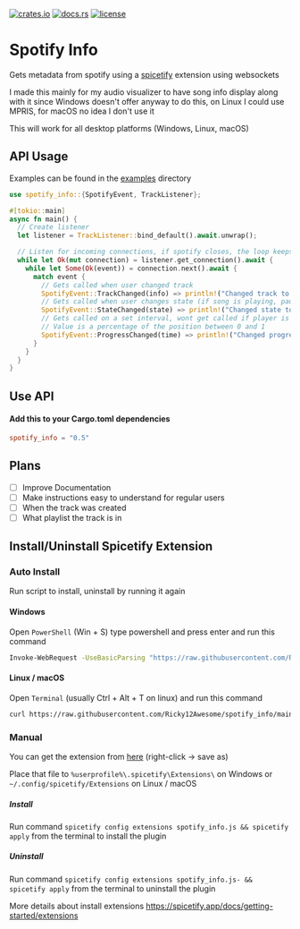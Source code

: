 [![crates.io](https://img.shields.io/crates/v/spotify_info.svg)](https://crates.io/crates/spotify_info)
[![docs.rs](https://docs.rs/spotify_info/badge.svg)](https://crates.io/crates/spotify_info)
[![license](https://img.shields.io/github/license/Ricky12Awesome/spotify_info)](https://github.com/Ricky12Awesome/spotify_info/blob/main/LICENSE)

# Spotify Info
Gets metadata from spotify using a 
[spicetify](https://github.com/khanhas/spicetify-cli) 
extension using websockets

I made this mainly for my audio visualizer to have song info display along with it
since Windows doesn't offer anyway to do this, on Linux I could use MPRIS, for macOS no idea I don't use it

This will work for all desktop platforms (Windows, Linux, macOS)

## API Usage

Examples can be found in the [examples](https://github.com/Ricky12Awesome/spotify_info/tree/main/examples) directory

```rust
use spotify_info::{SpotifyEvent, TrackListener};

#[tokio::main]
async fn main() {
  // Create listener
  let listener = TrackListener::bind_default().await.unwrap();

  // Listen for incoming connections, if spotify closes, the loop keeps listening
  while let Ok(mut connection) = listener.get_connection().await {
    while let Some(Ok(event)) = connection.next().await {
      match event {
        // Gets called when user changed track
        SpotifyEvent::TrackChanged(info) => println!("Changed track to {}", info.title),
        // Gets called when user changes state (if song is playing, paused or stopped)
        SpotifyEvent::StateChanged(state) => println!("Changed state to {}", state),
        // Gets called on a set interval, wont get called if player is paused or stopped,
        // Value is a percentage of the position between 0 and 1
        SpotifyEvent::ProgressChanged(time) => println!("Changed progress to {}", time)
      }
    }
  }
}
```

## Use API
#### Add this to your Cargo.toml dependencies
```toml
spotify_info = "0.5"
```

## Plans
- [ ] Improve Documentation
- [ ] Make instructions easy to understand for regular users
- [ ] When the track was created
- [ ] What playlist the track is in

## Install/Uninstall Spicetify Extension

### Auto Install
Run script to install, uninstall by running it again
#### Windows
Open `PowerShell` (Win + S) type powershell and press enter and run this command
```sh
Invoke-WebRequest -UseBasicParsing "https://raw.githubusercontent.com/Ricky12Awesome/spotify_info/main/extension/install_extension.ps1" | Invoke-Expression
```
#### Linux / macOS
Open `Terminal` (usually Ctrl + Alt + T on linux) and run this command
```sh
curl https://raw.githubusercontent.com/Ricky12Awesome/spotify_info/main/extension/install_extension.sh | sh
```

### Manual
You can get the extension from 
[here](https://raw.githubusercontent.com/Ricky12Awesome/spotify_info/main/extension/spotify_info.js)
(right-click -> save as)

Place that file 
to `%userprofile%\.spicetify\Extensions\` on Windows 
or `~/.config/spicetify/Extensions` on Linux / macOS 

##### Install
Run command
`spicetify config extensions spotify_info.js && spicetify apply` 
from the terminal to install the plugin

##### Uninstall
Run command
`spicetify config extensions spotify_info.js- && spicetify apply`
from the terminal to uninstall the plugin

More details about install extensions https://spicetify.app/docs/getting-started/extensions

